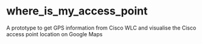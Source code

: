 # where_is_my_access_point
A prototype to get GPS information from Cisco WLC and visualise the Cisco access point location on Google Maps
